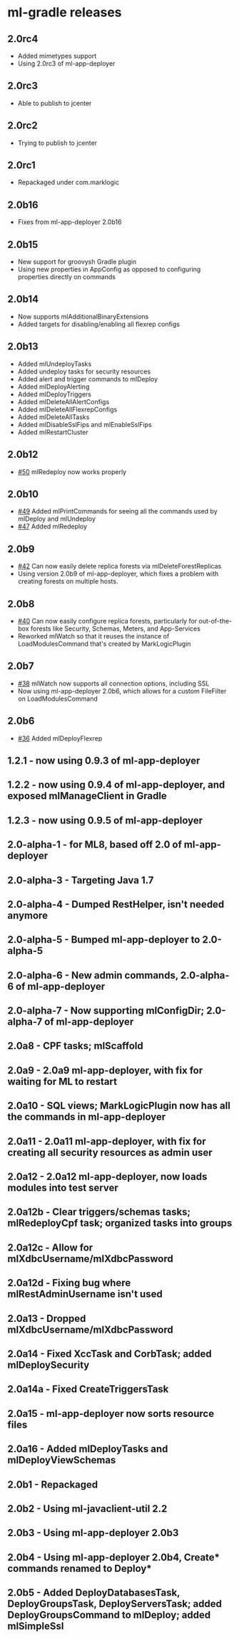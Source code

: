 # ml-gradle releases

## 2.0rc4

* Added mimetypes support
* Using 2.0rc3 of ml-app-deployer

## 2.0rc3

* Able to publish to jcenter

## 2.0rc2

* Trying to publish to jcenter

## 2.0rc1

* Repackaged under com.marklogic

## 2.0b16

* Fixes from ml-app-deployer 2.0b16

## 2.0b15

* New support for groovysh Gradle plugin
* Using new properties in AppConfig as opposed to configuring properties directly on commands

## 2.0b14

* Now supports mlAdditionalBinaryExtensions
* Added targets for disabling/enabling all flexrep configs

## 2.0b13

* Added mlUndeployTasks
* Added undeploy tasks for security resources
* Added alert and trigger commands to mlDeploy
* Added mlDeployAlerting
* Added mlDeployTriggers
* Added mlDeleteAllAlertConfigs
* Added mlDeleteAllFlexrepConfigs
* Added mlDeleteAllTasks
* Added mlDisableSslFips and mlEnableSslFips
* Added mlRestartCluster

## 2.0b12

* [#50](https://github.com/rjrudin/ml-gradle/issues/50) mlRedeploy now works properly

## 2.0b10

* [#49](https://github.com/rjrudin/ml-gradle/issues/49) Added mlPrintCommands for seeing all the commands used by
mlDeploy and mlUndeploy
* [#47](https://github.com/rjrudin/ml-gradle/issues/47) Added mlRedeploy

## 2.0b9

* [#42](https://github.com/rjrudin/ml-gradle/issues/42) Can now easily delete replica forests via mlDeleteForestReplicas
* Using version 2.0b9 of ml-app-deployer, which fixes a problem with creating forests on multiple hosts.

## 2.0b8

* [#40](https://github.com/rjrudin/ml-gradle/issues/40) Can now easily configure replica forests, particularly for
out-of-the-box forests like Security, Schemas, Meters, and App-Services 
* Reworked mlWatch so that it reuses the instance of LoadModulesCommand that's created by MarkLogicPlugin

## 2.0b7

* [#38](https://github.com/rjrudin/ml-gradle/issues/38) mlWatch now supports all connection options, including SSL 
* Now using ml-app-deployer 2.0b6, which allows for a custom FileFilter on LoadModulesCommand
 
## 2.0b6

* [#36](https://github.com/rjrudin/ml-gradle/issues/36) Added mlDeployFlexrep

## 1.2.1 - now using 0.9.3 of ml-app-deployer

## 1.2.2 - now using 0.9.4 of ml-app-deployer, and exposed mlManageClient in Gradle

## 1.2.3 - now using 0.9.5 of ml-app-deployer

## 2.0-alpha-1 - for ML8, based off 2.0 of ml-app-deployer

## 2.0-alpha-3 - Targeting Java 1.7

## 2.0-alpha-4 - Dumped RestHelper, isn't needed anymore

## 2.0-alpha-5 - Bumped ml-app-deployer to 2.0-alpha-5

## 2.0-alpha-6 - New admin commands, 2.0-alpha-6 of ml-app-deployer

## 2.0-alpha-7 - Now supporting mlConfigDir; 2.0-alpha-7 of ml-app-deployer

## 2.0a8 - CPF tasks; mlScaffold

## 2.0a9 - 2.0a9 ml-app-deployer, with fix for waiting for ML to restart

## 2.0a10 - SQL views; MarkLogicPlugin now has all the commands in ml-app-deployer

## 2.0a11 - 2.0a11 ml-app-deployer, with fix for creating all security resources as admin user

## 2.0a12 - 2.0a12 ml-app-deployer, now loads modules into test server

## 2.0a12b - Clear triggers/schemas tasks; mlRedeployCpf task; organized tasks into groups

## 2.0a12c - Allow for mlXdbcUsername/mlXdbcPassword

## 2.0a12d - Fixing bug where mlRestAdminUsername isn't used

## 2.0a13 - Dropped mlXdbcUsername/mlXdbcPassword

## 2.0a14 - Fixed XccTask and CorbTask; added mlDeploySecurity

## 2.0a14a - Fixed CreateTriggersTask

## 2.0a15 - ml-app-deployer now sorts resource files

## 2.0a16 - Added mlDeployTasks and mlDeployViewSchemas

## 2.0b1 - Repackaged

## 2.0b2 - Using ml-javaclient-util 2.2

## 2.0b3 - Using ml-app-deployer 2.0b3

## 2.0b4 - Using ml-app-deployer 2.0b4, Create* commands renamed to Deploy*

## 2.0b5 - Added DeployDatabasesTask, DeployGroupsTask, DeployServersTask; added DeployGroupsCommand to mlDeploy; added mlSimpleSsl
